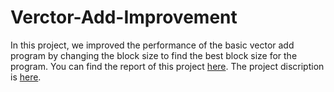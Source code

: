 # Verctor-Add-Improvement

In this project, we improved the performance of the basic vector add program by changing the block size to find the best block size for the program. You can find the report of this project [here](https://github.com/mahbod-art/Verctor-Add-Improvement/blob/main/report.pdf). The project discription is [here](http://teaching.danielwong.org/csee217/fall21/lab1-cuda).

